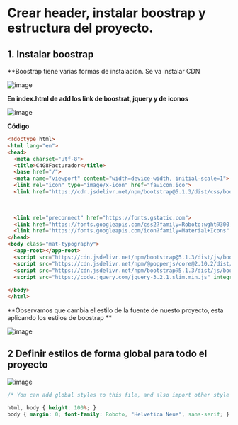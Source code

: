# Crear header, instalar boostrap y estructura del proyecto. 

## 1. Instalar boostrap

**Boostrap tiene varias formas de instalación. Se va instalar CDN

![image](https://user-images.githubusercontent.com/31961588/164356943-653428cf-bfc9-4c42-831b-12dd04d31bad.png)

**En index.html de add los link de boostrat, jquery y de iconos**

![image](https://user-images.githubusercontent.com/31961588/164357151-179670c5-e7c2-4b86-9c75-782e80889f7a.png)

**Código**

```Html
<!doctype html>
<html lang="en">
<head>
  <meta charset="utf-8">
  <title>C4G8Facturador</title>
  <base href="/">
  <meta name="viewport" content="width=device-width, initial-scale=1">
  <link rel="icon" type="image/x-icon" href="favicon.ico">
  <link href="https://cdn.jsdelivr.net/npm/bootstrap@5.1.3/dist/css/bootstrap.min.css" rel="stylesheet" integrity="sha384-1BmE4kWBq78iYhFldvKuhfTAU6auU8tT94WrHftjDbrCEXSU1oBoqyl2QvZ6jIW3" crossorigin="anonymous">
  
  

  <link rel="preconnect" href="https://fonts.gstatic.com">
  <link href="https://fonts.googleapis.com/css2?family=Roboto:wght@300;400;500&display=swap" rel="stylesheet">
  <link href="https://fonts.googleapis.com/icon?family=Material+Icons" rel="stylesheet">
</head>
<body class="mat-typography">
  <app-root></app-root>
  <script src="https://cdn.jsdelivr.net/npm/bootstrap@5.1.3/dist/js/bootstrap.bundle.min.js" integrity="sha384-ka7Sk0Gln4gmtz2MlQnikT1wXgYsOg+OMhuP+IlRH9sENBO0LRn5q+8nbTov4+1p" crossorigin="anonymous"></script> 
  <script src="https://cdn.jsdelivr.net/npm/@popperjs/core@2.10.2/dist/umd/popper.min.js" integrity="sha384-7+zCNj/IqJ95wo16oMtfsKbZ9ccEh31eOz1HGyDuCQ6wgnyJNSYdrPa03rtR1zdB" crossorigin="anonymous"></script>
  <script src="https://cdn.jsdelivr.net/npm/bootstrap@5.1.3/dist/js/bootstrap.min.js" integrity="sha384-QJHtvGhmr9XOIpI6YVutG+2QOK9T+ZnN4kzFN1RtK3zEFEIsxhlmWl5/YESvpZ13" crossorigin="anonymous"></script>
  <script src="https://code.jquery.com/jquery-3.2.1.slim.min.js" integrity="sha384-KJ3o2DKtIkvYIK3UENzmM7KCkRr/rE9/Qpg6aAZGJwFDMVNA/GpGFF93hXpG5KkN" crossorigin="anonymous"></script>
 
</body>
</html>
```

**Observamos que cambia el estilo de la fuente de nuesto proyecto, esta aplicando los estilos de boostrap **

![image](https://user-images.githubusercontent.com/31961588/164357421-a4ced7f3-a483-446a-9a00-2345485a4ba7.png)

## 2 Definir estilos de forma global para todo el proyecto

![image](https://user-images.githubusercontent.com/31961588/164357608-d32b56eb-f7e8-4e8c-bfec-c5ab22814d89.png)


```Css
/* You can add global styles to this file, and also import other style files */

html, body { height: 100%; }
body { margin: 0; font-family: Roboto, "Helvetica Neue", sans-serif; }

```

